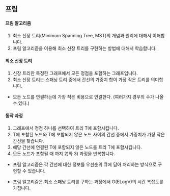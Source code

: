 
## 프림

#### 프림 알고리즘
1. 최소 신장 트리(Minimum Spanning Tree, MST)의 개념과 원리에 대해서 이해합니다.
2. 프림 알고리즘을 이용해 최소 신장 트리를 구현하는 방법에 대해서 학습합니다.

#### 최소 신장 트리
1. 신장 트리란 특정한 그래프에서 모든 정점을 포함하는 그래프입니다.
2. 최소 신장 트리는 스패닝 트리 중에서 간선의 가중치 합이 가장 작은 트리를 의미합니다.

- 모든 노드를 연결하는데 가장 적은 비용으로 연결한다. (여러가지 경우의 수가 나올 수 있다.)

#### 동작 과정
1. 그래프에서 정점 하나를 선택하여 트리 T에 포함시킵니다.
2. T에 포함된 노드와 T에 포함되지 않은 노드 사이의 간선 중에서 가중치가 가장 작은 간선을 찾습니다.
3. 해당 간선에 연결된 T에 포함되지 않은 노드를 트리 T에 포함시킵니다.
4. 모든 노드가 포함될 때 까지 2)와 3) 과정을 반복합니다.

+ 프림 알고리즘은 각 간선에 대한 정보를 우선순위 큐에 담아 처리하는 방식으로 구현할 수 있습니다.

+ 프림 알고리즘은 최소 스패닝 트리를 구하는 과정에서 O(ELogV)의 시간 복잡도를 가집니다.
